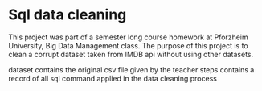 # Sql data cleaning
This project was part of a semester long course homework at Pforzheim University, Big Data Management class. The purpose of this project is to clean a corrupt dataset taken from IMDB api without using other datasets. 

dataset contains the original csv file given by the teacher
steps contains a record of all sql command applied in the data cleaning process
